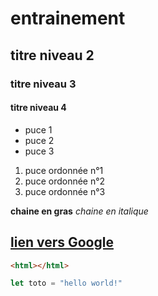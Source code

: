 # entrainement
## titre niveau 2
### titre niveau 3

#### titre niveau 4


+ puce 1
+ puce 2
+ puce 3


1. puce ordonnée n°1
2. puce ordonnée n°2
3. puce ordonnée n°3


**chaine en gras**
*chaine en italique*

[lien vers Google](https://www.google.com)
---
```html
<html></html>
```

```javascript
let toto = "hello world!"
```
